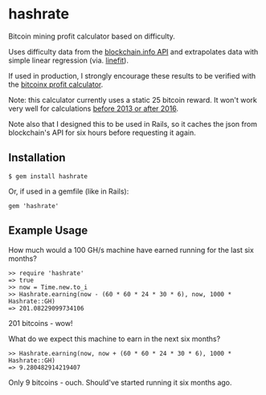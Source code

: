 hashrate
========

Bitcoin mining profit calculator based on difficulty. 

Uses difficulty data from the [blockchain.info API](https://blockchain.info/charts/difficulty) and extrapolates data with simple linear regression (via. [linefit](https://github.com/escline/linefit)).

If used in production, I strongly encourage these results to be verified with the [bitcoinx profit calculator](http://www.bitcoinx.com/profit/).

Note: this calculator currently uses a static 25 bitcoin reward. It won't work very well for calculations [before 2013 or after 2016](https://en.bitcoin.it/wiki/Controlled_Currency_Supply). 

Note also that I designed this to be used in Rails, so it caches the json from blockchain's API for six hours before requesting it again.

## Installation

    $ gem install hashrate
    
Or, if used in a gemfile (like in Rails):

    gem 'hashrate'

## Example Usage

How much would a 100 GH/s machine have earned running for the last six months?
  
    >> require 'hashrate'
    => true
    >> now = Time.new.to_i
    >> Hashrate.earning(now - (60 * 60 * 24 * 30 * 6), now, 1000 * Hashrate::GH)
    => 201.08229099734106

201 bitcoins - wow!

What do we expect this machine to earn in the next six months?

    >> Hashrate.earning(now, now + (60 * 60 * 24 * 30 * 6), 1000 * Hashrate::GH)
    => 9.280482914219407

Only 9 bitcoins - ouch. Should've started running it six months ago.
